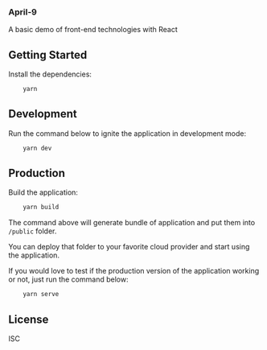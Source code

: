 ### April-9

A basic demo of front-end technologies with React

## Getting Started 
Install the dependencies:

```js
    yarn
```

## Development 
Run the command below to ignite the application in development mode:

```js
    yarn dev
```

## Production
Build the application:

```js
    yarn build
```

The command above will generate bundle of application and put them into `/public` folder.

You can deploy that folder to your favorite cloud provider and start using the application.

If you would love to test if the production version of the application working or not, just run the command below:

```js
    yarn serve
```

## License
ISC